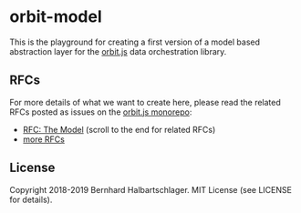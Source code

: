 # orbit-model

This is the playground for creating a first version of a model based abstraction layer for the [orbit.js](http://orbitjs.com) data orchestration library.

## RFCs

For more details of what we want to create here, please read the related RFCs posted as issues 
on the [orbit.js monorepo](https://github.com/orbitjs/orbit):


- [RFC: The Model](https://github.com/orbitjs/orbit/issues/529) (scroll to the end for related RFCs)
- [more RFCs](https://github.com/orbitjs/orbit/issues?utf8=✓&q=is%3Aissue+label%3ARFC+model+layer)


## License

Copyright 2018-2019 Bernhard Halbartschlager. MIT License (see LICENSE for details).
